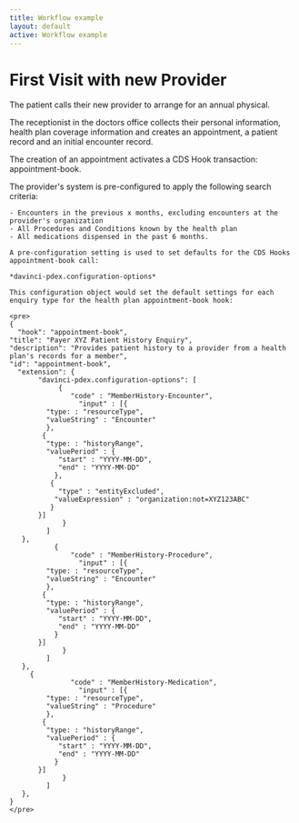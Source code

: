 ```yaml
---
title: Workflow example
layout: default
active: Workflow example
---
```


# First Visit with new Provider
The patient calls their new provider to arrange for an annual physical.

The receptionist in the doctors office collects their personal information, health plan coverage information and creates an appointment, a patient record and an initial encounter record.  

The creation of an appointment activates a CDS Hook transaction: appointment-book. 

The provider's system is pre-configured to apply the following search criteria:

	- Encounters in the previous x months, excluding encounters at the provider's organization
	- All Procedures and Conditions known by the health plan
	- All medications dispensed in the past 6 months.
	
	A pre-configuration setting is used to set defaults for the CDS Hooks appointment-book call:
	
	*davinci-pdex.configuration-options*
	
	This configuration object would set the default settings for each enquiry type for the health plan appointment-book hook:
	
	<pre>
	{
	  "hook": "appointment-book",
    "title": "Payer XYZ Patient History Enquiry",
    "description": "Provides patient history to a provider from a health plan's records for a member",
    "id": "appointment-book",
	  "extension": {
		   "davinci-pdex.configuration-options": [
			    { 
				   "code" : "MemberHistory-Encounter",
					 "input" : [{
             "type: : "resourceType",
             "valueString" : "Encounter"
             },
            {
             "type: : "historyRange",
             "valuePeriod" : {
                "start" : "YYYY-MM-DD",
                "end" : "YYYY-MM-DD"
               },
              {
                "type" : "entityExcluded",
               "valueExpression" : "organization:not=XYZ123ABC"
              }
           }]
				 }
			 ]
	   },
			   { 
				   "code" : "MemberHistory-Procedure",
					 "input" : [{
             "type: : "resourceType",
             "valueString" : "Encounter"
             },
            {
             "type: : "historyRange",
             "valuePeriod" : {
                "start" : "YYYY-MM-DD",
                "end" : "YYYY-MM-DD"
               }
           }]
				 }
			 ]
	   },
		 { 
				   "code" : "MemberHistory-Medication",
					 "input" : [{
             "type: : "resourceType",
             "valueString" : "Procedure"
             },
            {
             "type: : "historyRange",
             "valuePeriod" : {
                "start" : "YYYY-MM-DD",
                "end" : "YYYY-MM-DD"
               }
           }]
				 }
			 ]
	   },
	}
	</pre>
	